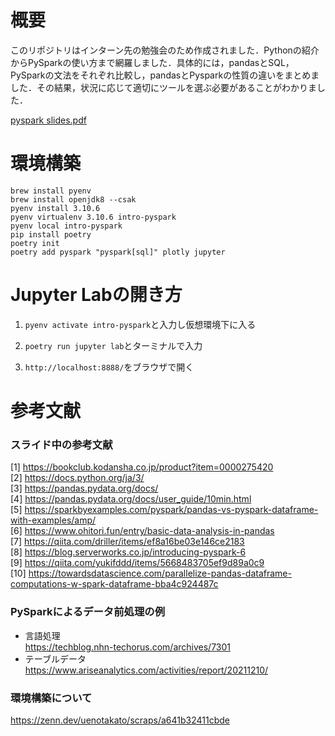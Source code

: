 # 概要
このリポジトリはインターン先の勉強会のため作成されました．Pythonの紹介からPySparkの使い方まで網羅しました．具体的には，pandasとSQL，PySparkの文法をそれぞれ比較し，pandasとPysparkの性質の違いをまとめました．その結果，状況に応じて適切にツールを選ぶ必要があることがわかりました．

[pyspark slides.pdf](https://github.com/uenotakato/introduction-spark/files/9820688/pyspark.slides.pdf)



# 環境構築
```
brew install pyenv
brew install openjdk8 --csak
pyenv install 3.10.6
pyenv virtualenv 3.10.6 intro-pyspark
pyenv local intro-pyspark  
pip install poetry
poetry init
poetry add pyspark "pyspark[sql]" plotly jupyter
```

# Jupyter Labの開き方
1. `pyenv activate intro-pyspark`と入力し仮想環境下に入る

2. `poetry run jupyter lab`とターミナルで入力

3.  `http://localhost:8888/`をブラウザで開く

# 参考文献

### スライド中の参考文献
[1] https://bookclub.kodansha.co.jp/product?item=0000275420  
[2] https://docs.python.org/ja/3/  
[3] https://pandas.pydata.org/docs/  
[4] https://pandas.pydata.org/docs/user_guide/10min.html  
[5] https://sparkbyexamples.com/pyspark/pandas-vs-pyspark-dataframe-with-examples/amp/  
[6] https://www.ohitori.fun/entry/basic-data-analysis-in-pandas  
[7] https://qiita.com/driller/items/ef8a16be03e146ce2183  
[8] https://blog.serverworks.co.jp/introducing-pyspark-6  
[9] https://qiita.com/yukifddd/items/5668483705ef9d89a0c9  
[10] https://towardsdatascience.com/parallelize-pandas-dataframe-computations-w-spark-dataframe-bba4c924487c

### PySparkによるデータ前処理の例
- 言語処理  
https://techblog.nhn-techorus.com/archives/7301
- テーブルデータ  
https://www.ariseanalytics.com/activities/report/20211210/

### 環境構築について
https://zenn.dev/uenotakato/scraps/a641b32411cbde
